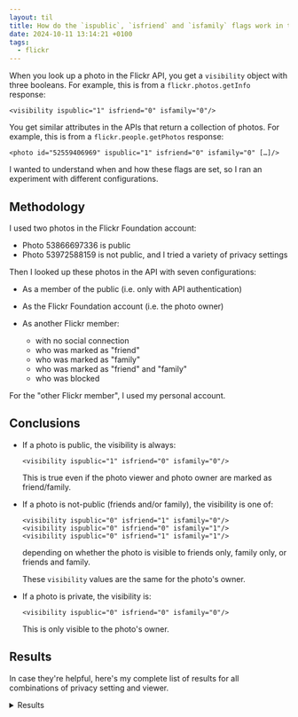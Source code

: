 ```yaml
---
layout: til
title: How do the `ispublic`, `isfriend` and `isfamily` flags work in the Flickr API?
date: 2024-10-11 13:14:21 +0100
tags:
  - flickr
---
```

When you look up a photo in the Flickr API, you get a `visibility` object with three booleans.
For example, this is from a `flickr.photos.getInfo` response:

```
<visibility ispublic="1" isfriend="0" isfamily="0"/>
```

You get similar attributes in the APIs that return a collection of photos.
For example, this is from a `flickr.people.getPhotos` response:

```
<photo id="52559406969" ispublic="1" isfriend="0" isfamily="0" […]/>
```

I wanted to understand when and how these flags are set, so I ran an experiment with different configurations.

## Methodology

I used two photos in the Flickr Foundation account:

*   Photo 53866697336 is public
*   Photo 53972588159 is not public, and I tried a variety of privacy settings

Then I looked up these photos in the API with seven configurations:

*   As a member of the public (i.e. only with API authentication)
*   As the Flickr Foundation account (i.e. the photo owner)
*   As another Flickr member:

    * with no social connection
    * who was marked as "friend"
    * who was marked as "family"
    * who was marked as "friend" and "family"
    * who was blocked

For the "other Flickr member", I used my personal account.

## Conclusions

*   If a photo is public, the visibility is always:

    ```
    <visibility ispublic="1" isfriend="0" isfamily="0"/>
    ```

    This is true even if the photo viewer and photo owner are marked as friend/family.

*   If a photo is not-public (friends and/or family), the visibility is one of:

    ```
    <visibility ispublic="0" isfriend="1" isfamily="0"/>
    <visibility ispublic="0" isfriend="0" isfamily="1"/>
    <visibility ispublic="0" isfriend="1" isfamily="1"/>
    ```

    depending on whether the photo is visible to friends only, family only, or friends and family.

    These `visibility` values are the same for the photo's owner.

*   If a photo is private, the visibility is:

    ```
    <visibility ispublic="0" isfriend="0" isfamily="0"/>
    ```

    This is only visible to the photo's owner.

## Results

In case they're helpful, here's my complete list of results for all combinations of privacy setting and viewer.

<details>
  <summary>Results</summary>

<pre><code>looking up as photo owner
  private:
    {'id': 'private', 'ispublic': '0', 'isfriend': '0', 'isfamily': '0'}
    {'id': 'public',  'ispublic': '1', 'isfriend': '0', 'isfamily': '0'}

  friends:
    {'id': 'private', 'ispublic': '0', 'isfriend': '1', 'isfamily': '0'}
    {'id': 'public',  'ispublic': '1', 'isfriend': '0', 'isfamily': '0'}

  family:
    {'id': 'private', 'ispublic': '0', 'isfriend': '0', 'isfamily': '1'}
    {'id': 'public',  'ispublic': '1', 'isfriend': '0', 'isfamily': '0'}

  friends and family:
    {'id': 'private', 'ispublic': '0', 'isfriend': '1', 'isfamily': '1'}
    {'id': 'public',  'ispublic': '1', 'isfriend': '0', 'isfamily': '0'}

looking up as public:
  private:
    {'id': 'public',  'ispublic': '1', 'isfriend': '0', 'isfamily': '0'}

  friends:
    {'id': 'public',  'ispublic': '1', 'isfriend': '0', 'isfamily': '0'}

  family:
    {'id': 'public',  'ispublic': '1', 'isfriend': '0', 'isfamily': '0'}

  friends and family:
    {'id': 'public',  'ispublic': '1', 'isfriend': '0', 'isfamily': '0'}

looking up as other member (not contact):
  private:
    {'id': 'public',  'ispublic': '1', 'isfriend': '0', 'isfamily': '0'}

  friends:
    {'id': 'public',  'ispublic': '1', 'isfriend': '0', 'isfamily': '0'}

  family:
    {'id': 'public',  'ispublic': '1', 'isfriend': '0', 'isfamily': '0'}

  friends and family:
    {'id': 'public',  'ispublic': '1', 'isfriend': '0', 'isfamily': '0'}

looking up as other member (friend only):
  private:
    {'id': 'public',  'ispublic': '1', 'isfriend': '0', 'isfamily': '0'}

  friends:
    {'id': 'private', 'ispublic': '0', 'isfriend': '1', 'isfamily': '0'}
    {'id': 'public',  'ispublic': '1', 'isfriend': '0', 'isfamily': '0'}

  family:
    {'id': 'public',  'ispublic': '1', 'isfriend': '0', 'isfamily': '0'}

  friends and family:
    {'id': 'private', 'ispublic': '0', 'isfriend': '1', 'isfamily': '1'}
    {'id': 'public',  'ispublic': '1', 'isfriend': '0', 'isfamily': '0'}

looking up as other member (friend and family):
  private:
    {'id': 'public',  'ispublic': '1', 'isfriend': '0', 'isfamily': '0'}

  friends:
    {'id': 'private', 'ispublic': '0', 'isfriend': '1', 'isfamily': '0'}
    {'id': 'public',  'ispublic': '1', 'isfriend': '0', 'isfamily': '0'}

  family:
    {'id': 'private', 'ispublic': '0', 'isfriend': '0', 'isfamily': '1'}
    {'id': 'public',  'ispublic': '1', 'isfriend': '0', 'isfamily': '0'}

  friends and family:
    {'id': 'private', 'ispublic': '0', 'isfriend': '1', 'isfamily': '1'}
    {'id': 'public',  'ispublic': '1', 'isfriend': '0', 'isfamily': '0'}

looking up as other member (family only):
  private:
    {'id': 'public',  'ispublic': '1', 'isfriend': '0', 'isfamily': '0'}

  friends:
    {'id': 'public',  'ispublic': '1', 'isfriend': '0', 'isfamily': '0'}

  family:
    {'id': 'private', 'ispublic': '0', 'isfriend': '0', 'isfamily': '1'}
    {'id': 'public',  'ispublic': '1', 'isfriend': '0', 'isfamily': '0'}

  friends and family:
    {'id': 'private', 'ispublic': '0', 'isfriend': '1', 'isfamily': '1'}
    {'id': 'public',  'ispublic': '1', 'isfriend': '0', 'isfamily': '0'}

looking up as other member (blocked):
  private:
    {'id': 'public',  'ispublic': '1', 'isfriend': '0', 'isfamily': '0'}

  friends:
    {'id': 'public',  'ispublic': '1', 'isfriend': '0', 'isfamily': '0'}

  family:
    {'id': 'public',  'ispublic': '1', 'isfriend': '0', 'isfamily': '0'}

  friends and family:
    {'id': 'public',  'ispublic': '1', 'isfriend': '0', 'isfamily': '0'}</code></pre>

</details>
